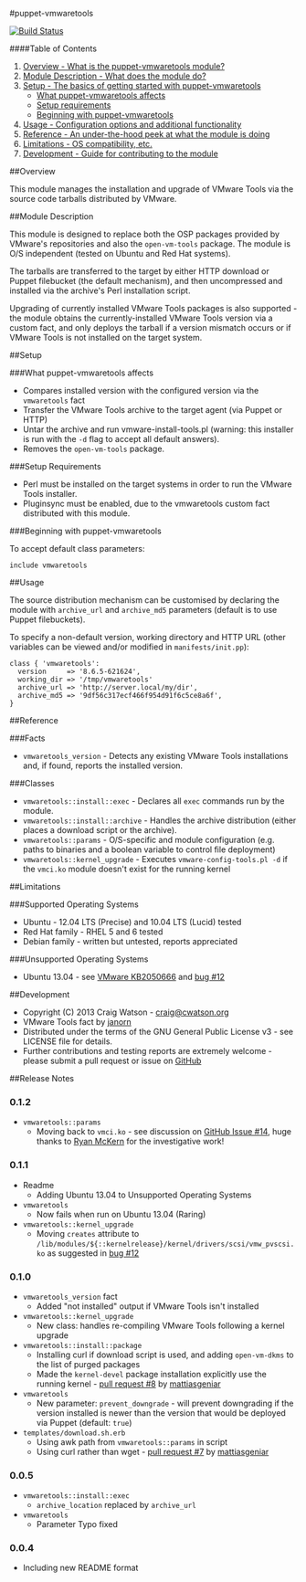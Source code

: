 #puppet-vmwaretools

[![Build Status](https://secure.travis-ci.org/craigwatson/puppet-vmwaretools.png?branch=master)](http://travis-ci.org/craigwatson/puppet-vmwaretools)

####Table of Contents

1. [Overview - What is the puppet-vmwaretools module?](#overview)
2. [Module Description - What does the module do?](#module-description)
3. [Setup - The basics of getting started with puppet-vmwaretools](#setup)
    * [What puppet-vmwaretools affects](#what-puppet-vmwaretools-affects)
    * [Setup requirements](#setup-requirements)
    * [Beginning with puppet-vmwaretools](#beginning-with-registry)
4. [Usage - Configuration options and additional functionality](#usage)
5. [Reference - An under-the-hood peek at what the module is doing](#reference)
5. [Limitations - OS compatibility, etc.](#limitations)
6. [Development - Guide for contributing to the module](#development)

##Overview

This module manages the installation and upgrade of VMware Tools via the source code tarballs distributed by VMware.

##Module Description

This module is designed to replace both the OSP packages provided by VMware's repositories and also the `open-vm-tools` package. The module is O/S independent (tested on Ubuntu and Red Hat systems).

The tarballs are transferred to the target by either HTTP download or Puppet filebucket (the default mechanism), and then uncompressed and installed via the archive's Perl installation script.

Upgrading of currently installed VMware Tools packages is also supported - the module obtains the currently-installed VMware Tools version via a custom fact, and only deploys the tarball if a version mismatch occurs or if VMware Tools is not installed on the target system.

##Setup

###What puppet-vmwaretools affects

* Compares installed version with the configured version via the `vmwaretools` fact
* Transfer the VMware Tools archive to the target agent (via Puppet or HTTP)
* Untar the archive and run vmware-install-tools.pl (warning: this installer is run with the `-d` flag to accept all default answers).
* Removes the `open-vm-tools` package.

###Setup Requirements

* Perl must be installed on the target systems in order to run the VMware Tools installer.
* Pluginsync must be enabled, due to the vmwaretools custom fact distributed with this module.
	
###Beginning with puppet-vmwaretools	

To accept default class parameters:

    include vmwaretools

##Usage

The source distribution mechanism can be customised by declaring the module with `archive_url` and `archive_md5` parameters (default is to use Puppet filebuckets).

To specify a non-default version, working directory and HTTP URL (other variables can be viewed and/or modified in `manifests/init.pp`):

    class { 'vmwaretools':
      version     => '8.6.5-621624',
      working_dir => '/tmp/vmwaretools'
      archive_url => 'http://server.local/my/dir',
      archive_md5 => '9df56c317ecf466f954d91f6c5ce8a6f',
    }

##Reference

###Facts
* `vmwaretools_version` - Detects any existing VMware Tools installations and, if found, reports the installed version.

###Classes
* `vmwaretools::install::exec` - Declares all `exec` commands run by the module.
* `vmwaretools::install::archive` - Handles the archive distribution (either places a download script or the archive).
* `vmwaretools::params` - O/S-specific and module configuration (e.g. paths to binaries and a boolean variable to control file deployment)
* `vmwaretools::kernel_upgrade` - Executes `vmware-config-tools.pl -d` if the `vmci.ko` module doesn't exist for the running kernel

##Limitations

###Supported Operating Systems

* Ubuntu - 12.04 LTS (Precise) and 10.04 LTS (Lucid) tested
* Red Hat family - RHEL 5 and 6 tested
* Debian family - written but untested, reports appreciated

###Unsupported Operating Systems

* Ubuntu 13.04 - see [VMware KB2050666](http://kb.vmware.com/selfservice/microsites/search.do?language=en_US&cmd=displayKC&externalId=2050666) and [bug #12](https://github.com/craigwatson/puppet-vmwaretools/issues/12)

##Development

* Copyright (C) 2013 Craig Watson - <craig@cwatson.org>
* VMware Tools fact by [janorn](https://github.com/janorn/puppet-vmwaretools)
* Distributed under the terms of the GNU General Public License v3 - see LICENSE file for details.
* Further contributions and testing reports are extremely welcome - please submit a pull request or issue on [GitHub](https://github.com/craigwatson/puppet-vmwaretools)

##Release Notes

### 0.1.2
* `vmwaretools::params`
  * Moving back to `vmci.ko` - see discussion on [GitHub Issue #14](https://github.com/craigwatson/puppet-vmwaretools/pull/14), huge thanks to [Ryan McKern](https://github.com/mckern) 
for the investigative work!

### 0.1.1
* Readme
  * Adding Ubuntu 13.04 to Unsupported Operating Systems
* `vmwaretools`
  * Now fails when run on Ubuntu 13.04 (Raring)
* `vmwaretools::kernel_upgrade`
  * Moving `creates` attribute to `/lib/modules/${::kernelrelease}/kernel/drivers/scsi/vmw_pvscsi.ko` as suggested in [bug #12](https://github.com/craigwatson/puppet-vmwaretools/issues/12)

### 0.1.0
* `vmwaretools_version` fact
  * Added "not installed" output if VMware Tools isn't installed
* `vmwaretools::kernel_upgrade`
  * New class: handles re-compiling VMware Tools following a kernel upgrade
* `vmwaretools::install::package`
  * Installing curl if download script is used, and adding `open-vm-dkms` to the list of purged packages
  * Made the `kernel-devel` package installation explicitly use the running kernel - [pull request #8](https://github.com/craigwatson/puppet-vmwaretools/pull/8) by [mattiasgeniar](https://github.com/mattiasgeniar)
* `vmwaretools`
  * New parameter: `prevent_downgrade`  - will prevent downgrading if the version installed is newer than the version that would be deployed via Puppet (default: `true`)
* `templates/download.sh.erb`
  * Using awk path from `vmwaretools::params` in script
  * Using curl rather than wget - [pull request #7](https://github.com/craigwatson/puppet-vmwaretools/pull/7) by [mattiasgeniar](https://github.com/mattiasgeniar)

### 0.0.5
* `vmwaretools::install::exec`
  * `archive_location` replaced by `archive_url`
* `vmwaretools`
  * Parameter Typo fixed

### 0.0.4
* Including new README format
